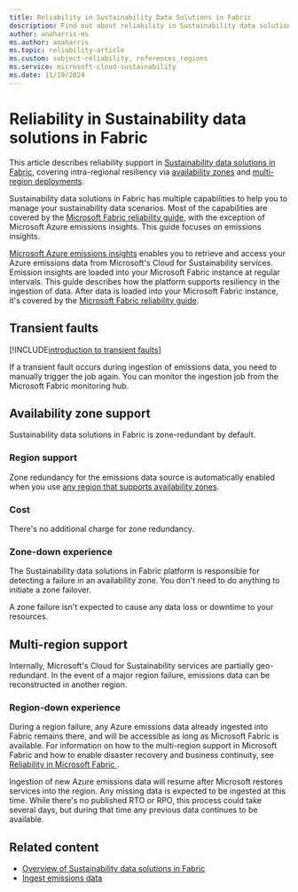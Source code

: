 ```yaml
---
title: Reliability in Sustainability Data Solutions in Fabric
description: Find out about reliability in Sustainability data solutions in Fabric, including availability zones and multi-region deployments.
author: anaharris-ms 
ms.author: anaharris
ms.topic: reliability-article
ms.custom: subject-reliability, references_regions
ms.service: microsoft-cloud-sustainability
ms.date: 11/19/2024
---
```


# Reliability in Sustainability data solutions in Fabric

This article describes reliability support in [Sustainability data solutions in Fabric](/industry/sustainability/sustainability-data-solutions-fabric/get-started-overview), covering intra-regional resiliency via [availability zones](#availability-zone-support) and [multi-region deployments](#multi-region-support).

Sustainability data solutions in Fabric has multiple capabilities to help you to manage your sustainability data scenarios. Most of the capabilities are covered by the [Microsoft Fabric reliability guide](./reliability-fabric.md), with the exception of Microsoft Azure emissions insights. This guide focuses on emissions insights.

[Microsoft Azure emissions insights](/industry/sustainability/sustainability-data-solutions-fabric/azure-emissions-insights-overview) enables you to retrieve and access your Azure emissions data from Microsoft's Cloud for Sustainability services. Emission insights are loaded into your Microsoft Fabric instance at regular intervals. This guide describes how the platform supports resiliency in the ingestion of data. After data is loaded into your Microsoft Fabric instance, it's covered by the [Microsoft Fabric reliability guide](./reliability-fabric.md).

## Transient faults

[!INCLUDE[introduction to transient faults](includes/reliability-transient-faults-description-include.md)]

If a transient fault occurs during ingestion of emissions data, you need to manually trigger the job again. You can monitor the ingestion job from the Microsoft Fabric monitoring hub.

## Availability zone support

Sustainability data solutions in Fabric is zone-redundant by default.

### Region support

Zone redundancy for the emissions data source is automatically enabled when you use [any region that supports availability zones](./availability-zones-service-support.md#azure-regions-with-availability-zone-support).

### Cost

There's no additional charge for zone redundancy.

### Zone-down experience

The Sustainability data solutions in Fabric platform is responsible for detecting a failure in an availability zone. You don't need to do anything to initiate a zone failover.

A zone failure isn't expected to cause any data loss or downtime to your resources.

## Multi-region support

Internally, Microsoft's Cloud for Sustainability services are partially geo-redundant. In the event of a major region failure, emissions data can be reconstructed in another region.

### Region-down experience

During a region failure, any Azure emissions data already ingested into Fabric remains there, and will be accessible as long as Microsoft Fabric is available. For information on how to the multi-region support in Microsoft Fabric and how to enable disaster recovery and business continuity, see [Reliability in Microsoft Fabric ](./reliability-fabric.md).

Ingestion of new Azure emissions data will resume after Microsoft restores services into the region. Any missing data is expected to be ingested at this time. While there's no published RTO or RPO, this process could take several days, but during that time any previous data continues to be available.

## Related content

- [Overview of Sustainability data solutions in Fabric](/industry/sustainability/sustainability-data-solutions-fabric/get-started-overview)
- [Ingest emissions data](/industry/sustainability/sustainability-data-solutions-fabric/azure-emissions-insights-ingest)
